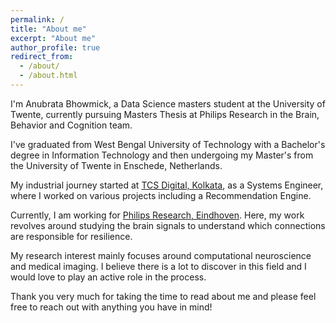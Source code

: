```yaml
---
permalink: /
title: "About me"
excerpt: "About me"
author_profile: true
redirect_from: 
  - /about/
  - /about.html
---
```



I'm Anubrata Bhowmick, a Data Science masters student at the University of Twente, currently pursuing Masters Thesis at Philips Research in the Brain, Behavior and Cognition team. 

I've graduated from West Bengal University of Technology with a Bachelor's degree in Information Technology and then undergoing my Master's from the University of Twente in Enschede, Netherlands.

My industrial journey started at [TCS Digital, Kolkata](hhttps://dss.tcs.com/), as a Systems Engineer, where I worked on various projects including a Recommendation Engine.

Currently, I am working for [Philips Research, Eindhoven](https://www.philips.com/a-w/research/home). Here, my work revolves around studying the brain signals to understand which connections are responsible for resilience.

<!-- Apart from my professional life, I am also dealing with community-driven NPO — [Machine Learning Tokyo](https://www.meetup.com/Machine-Learning-Tokyo/). I am a board member and community lead at MLT. We are organizing and hosting hundreds of talks, study sessions, and discussions. MLT is a community of around 8,000 machine learning engineers and researchers from all over the world. There are multiple very cool projects initiated by MLT. For the further details you could visit [MLT website](https://mltokyo.ai) and [MLT Blog](https://machinelearningtokyo.com). Check out our [papers-with-annotation](https://github.com/Machine-Learning-Tokyo/papers-with-annotations) project in which we annotate the published machine learning papers and share with the community! -->

<!-- This year (2020), I started my Ph.D. journey at [CVLAB, University of Tsukuba](https://en.home.cvlab.cs.tsukuba.ac.jp/home) under the supervision of [Prof. Fukui](http://www.cvlab.cs.tsukuba.ac.jp/~kfukui/english/indexE.html). -->

My research interest mainly focuses around computational neuroscience and medical imaging. I believe there is a lot to discover in this field and I would love to play an active role in the process.

Thank you very much for taking the time to read about me and please feel free to reach out with anything you have in mind!